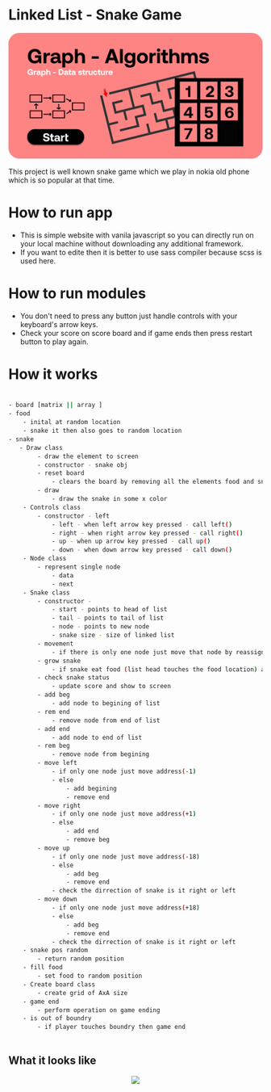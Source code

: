 # Linked List - Snake Game

<p align="center">
  <img src="graph.png">
</p>


This project is well known snake game which we play in nokia old phone which is so popular at that time.
# How to run app 

 * This is simple website with vanila javascript so you can directly run on your local machine without downloading any additional framework.
 * If you want to edite then it is better to use sass compiler because scss is used here. 

# How to run modules

* You don't need to press any button just handle controls with your keyboard's arrow keys.
* Check your score on score board and if game ends then press restart button to play again.

# How it works

```sh

- board [matrix || array ]
- food 
    - inital at random location 
    - snake it then also goes to random location
- snake
   - Draw class
        - draw the element to screen
        - constructor - snake obj
        - reset board
            - clears the board by removing all the elements food and snake 
        - draw
            - draw the snake in some x color
    - Controls class
        - constructor - left
            - left - when left arrow key pressed - call left()
            - right - when right arrow key pressed - call right()
            - up - when up arrow key pressed - call up()
            - down - when down arrow key pressed - call down()
    - Node class
        - represent single node 
            - data
            - next
    - Snake class
        - constructor - 
            - start - points to head of list
            - tail - points to tail of list
            - node - points to new node
            - snake size - size of linked list
        - movement 
            - if there is only one node just move that node by reassigning the address
        - grow snake
            - if snake eat food (list head touches the food location) add node
        - check snake status 
            - update score and show to screen
        - add beg
            - add node to begining of list
        - rem end
            - remove node from end of list
        - add end 
            - add node to end of list
        - rem beg 
            - remove node from begining
        - move left
            - if only one node just move address(-1)
            - else 
                - add begining
                - remove end
        - move right 
            - if only one node just move address(+1)
            - else 
                - add end
                - remove beg
        - move up 
            - if only one node just move address(-18)
            - else 
                - add beg
                - remove end
            - check the dirrection of snake is it right or left
        - move down
            - if only one node just move address(+18)
            - else 
                - add beg
                - remove end
            - check the dirrection of snake is it right or left
    - snake pos random
        - return random position 
    - fill food 
        - set food to random position 
    - Create board class 
        - create grid of AxA size
    - game end 
        - perform operation on game ending
    - is out of boundry 
        - if player touches boundry then game end
        
```

## What it looks like


<p align="center">
  <img src="0.gif">
</p>
  

